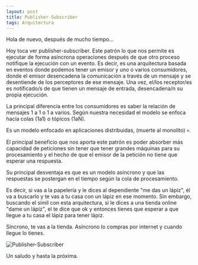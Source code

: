 ```yaml
---
layout: post
title: Publisher-Subscriber
tags: Arquitectura
---
```


Hola de nuevo, después de mucho tiempo...

Hoy toca ver publisher-subscriber. Este patrón lo que nos permite es ejecutar de forma asíncrona operaciones después de que otro proceso notifique la ejecución con un evento. Es decir, es una arquitectura basada en eventos donde podemos tener un emisor y uno o varios consumidores, donde el emisor desencadena la comunicación a través de un mensaje y se desentiende de los perceptores de ese mensaje. Una vez, el/los receptor/es es notificado/s de que tienen un mensaje de entrada, desencadena/n su propia ejecución.

La principal diferencia entre los consumidores es saber la relación de mensajes 1 a 1 o 1 a varios. Según nuestra necesidad el modelo se enfoca hacia colas (1a1) o tópicos (1aN).

Es un modelo enfocado en aplicaciones distribuidas, (muerte al monolito) :skull:.

El principal beneficio que nos aporta este patrón es poder absorber más capacidad de peticiones sin tener que tener grandes máquinas para su procesamiento y el hecho de que el emisor de la petición no tiene que esperar una respuesta.

Su principal desventaja es que es un modelo asíncrono y que las respuestas se postergan en el tiempo según la cola de procesamiento.

Es decir, si vas a la papelería y le dices al dependiente "me das un lápiz", él va a buscarlo y te vas a tu casa con un lápiz en ese momento. Sin embargo, buscando el símil con esta arquitectura, si le dices a una tienda online "dame un lápiz", el te dice que ok y entonces tienes que esperar a que llegue a tu casa el lápiz para tener lápiz. 

Síncrono, te vas a la tienda. Asíncrono lo compras por internet y cuando llegue lo tienes.


![Publisher-Subscriber](/img/cloudpatterns/publisher-subscriber.png "Publisher-Subscriber")

Un saludo y hasta la próxima.

